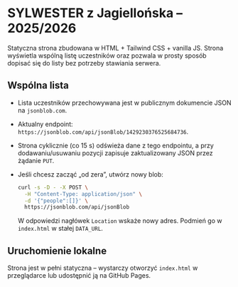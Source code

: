 # SYLWESTER z Jagiellońska – 2025/2026

Statyczna strona zbudowana w HTML + Tailwind CSS + vanilla JS. Strona wyświetla wspólną listę uczestników oraz pozwala w prosty sposób dopisać się do listy bez potrzeby stawiania serwera.

## Wspólna lista

- Lista uczestników przechowywana jest w publicznym dokumencie JSON na `jsonblob.com`.
- Aktualny endpoint: `https://jsonblob.com/api/jsonBlob/1429230376525684736`.
- Strona cyklicznie (co 15 s) odświeża dane z tego endpointu, a przy dodawaniu/usuwaniu pozycji zapisuje zaktualizowany JSON przez żądanie `PUT`.
- Jeśli chcesz zacząć „od zera”, utwórz nowy blob:

  ```bash
  curl -s -D - -X POST \
    -H "Content-Type: application/json" \
    -d '{"people":[]}' \
    https://jsonblob.com/api/jsonBlob
  ```

  W odpowiedzi nagłówek `Location` wskaże nowy adres. Podmień go w `index.html` w stałej `DATA_URL`.

## Uruchomienie lokalne

Strona jest w pełni statyczna – wystarczy otworzyć `index.html` w przeglądarce lub udostępnić ją na GitHub Pages.
